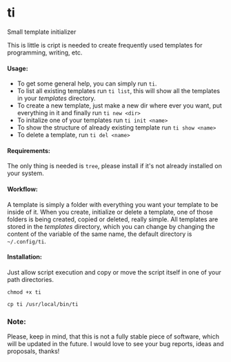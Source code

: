 # ti

Small template initializer

This is little is cript is needed to create frequently used templates for programming, writing, etc.


#### Usage:
- To get some general help, you can simply run `ti`.
- To list all existing templates run `ti list`, this will show all the templates in your *templates* directory.
- To create a new template, just make a new dir where ever you want, put everything in it and finally run `ti new <dir>`
- To initalize one of your templates run `ti init <name>`
- To show the structure of already existing template run `ti show <name>`
- To delete a template, run `ti del <name>`

#### Requirements:
The only thing is needed is `tree`, please install if it's not already installed on your system.

#### Workflow:
A template is simply a folder with everything you want your template to be inside of it. When you create, initialize or delete a template, one of those folders is being created, copied or deleted, really simple. All templates are stored in the *templates* directory, which you can change by changing the content of the variable of the same name, the default directory is `~/.config/ti`.

#### Installation:
Just allow script execution and copy or move the script itself in one of your path directories.
```
chmod +x ti
```
```
cp ti /usr/local/bin/ti
```

### Note:
Please, keep in mind, that this is not a fully stable piece of software, which will be updated in the future. I would love to see your bug reports, ideas and proposals, thanks!
